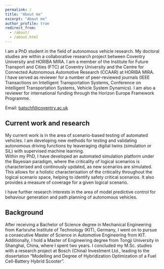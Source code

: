 ```yaml
---
permalink: /
title: "About me"
excerpt: "About me"
author_profile: true
redirect_from: 
  - /about/
  - /about.html
---
```


I am a PhD student in the field of autonomous vehicle research. My doctoral studies are within a collaborative research project between Coventry University and HORIBA MIRA. I am a member of the Institute for Future Transport and Cities (FTC) at Coventry University and the Centre for Connected Autonomous Automotive Research (CCAAR) at HORIBA MIRA.  
I have served as reviewer for a number of peer-reviewed journals (IEEE Transactions on Intelligent Transportation Systems, Conference on Intelligent Transportation Systems, Vehicle System Dynamics). I am also a reviewer for international funding through the Horizon Europe Framework Programme.

Email: batschf@coventry.ac.uk

Current work and research
------
My current work is in the area of scenario-based testing of automated vehicles. I am developing new methods for testing and validating autonomous driving functions by leaveraging digital twins (simulation or SiL) with supervised machine learning.  
Within my PhD, I have developed an automated simulation platform under the Bayesian paradigm, where the criticality of logical scenarios is characterised and continously updated, as new scenarios are simulated. This allows for a holistic characterisation of the criticality throughout the logical scenario space, helping to identify safety critical scenarios. It also provides a measure of coverage for a given logical scenario. 

I have further research interests in the area of model predictive control for behaviour generation and path planning of autonomous vehicles.

Background
------
After receiving a Bachelor of Science degree in Mechanical Engineering from Karlsruhe Institute of Technology (KIT), Germany, I went on to pursue a consecutive Master of Science in Automotive Engineering from KIT. Additionally, I hold a Master of Engineering degree from Tongji University in Shanghai, China, where I spent two years. I concluded my M.Sc. studies with a research project at Bosch (China) Investment Ltd., leading to the dissertation “Modelling and Degree of Hybridization Optimization of a Fuel Cell-Battery Hybrid Scooter”.
